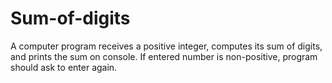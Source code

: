 # Sum-of-digits
A computer program receives a positive integer, computes its sum of digits, and prints the sum on console. If entered number is non-positive, program should ask to enter again.
